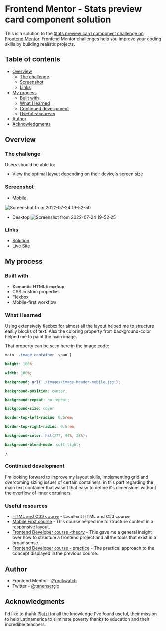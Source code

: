 # Frontend Mentor - Stats preview card component solution

This is a solution to the [Stats preview card component challenge on Frontend Mentor](https://www.frontendmentor.io/challenges/stats-preview-card-component-8JqbgoU62). Frontend Mentor challenges help you improve your coding skills by building realistic projects. 

## Table of contents

- [Overview](#overview)
  - [The challenge](#the-challenge)
  - [Screenshot](#screenshot)
  - [Links](#links)
- [My process](#my-process)
  - [Built with](#built-with)
  - [What I learned](#what-i-learned)
  - [Continued development](#continued-development)
  - [Useful resources](#useful-resources)
- [Author](#author)
- [Acknowledgments](#acknowledgments)

## Overview

### The challenge

Users should be able to:

- View the optimal layout depending on their device's screen size

### Screenshot
- Mobile

![Screenshot from 2022-07-24 19-52-50](https://user-images.githubusercontent.com/94415170/180671075-1075405d-e3c8-4fa6-bc15-196838ec7a55.png)

- Desktop
![Screenshot from 2022-07-24 19-52-25](https://user-images.githubusercontent.com/94415170/180671098-befa62bd-5e2b-4ed5-893a-d7f8b07e413d.png)

### Links

- [Solution](https://www.frontendmentor.io/solutions/responsive-stats-preview-card-component-using-flexbox-uioN-DU32g)
-  [Live Site](https://rockwatch.github.io/Stats-preview-card-component/)

## My process

### Built with

- Semantic HTML5 markup
- CSS custom properties
- Flexbox
- Mobile-first workflow

### What I learned

Using extensively flexbox for almost all the layout helped  me to structure easily blocks of text. Also the coloring property from background-color helped me to paint the main image.

That property can be seen here in the image code: 
```css
main  .image-container  span {

height: 100%;

width: 100%;

background: url('./images/image-header-mobile.jpg');

background-position: center;

background-repeat: no-repeat;

background-size: cover;

border-top-left-radius: 0.5rem;

border-top-right-radius: 0.5rem;

background-color: hsl(277, 44%, 28%);

background-blend-mode: soft-light;

}
```


### Continued development

I'm looking forward to improve my layout skills, implementing grid and overcoming sizing issues of certain containers, in this part regarding the main text container that wasn't that easy to define it's dimensions without the overflow of inner containers.

### Useful resources

- [HTML and CSS course](https://platzi.com/cursos/html-css/) - Excellent HTML and CSS course
- [Mobile First course](https://platzi.com/cursos/mobile-first/) - This course helped me to structure content in a responsive layout.
- [Frontend Developer course -theory](https://platzi.com/cursos/frontend-developer/) - This gave me a general insight over how to structure a frontend project and all the tools that exist in a broad sense.
- [Frontend Developer course - practice](https://platzi.com/cursos/frontend-developer-practico/) - The practical approach to the concept displayed in the previous course.

## Author


- Frontend Mentor - [@rockwatch](https://www.frontendmentor.io/profile/rockwatch)
- Twitter - [@tanensergio](https://www.twitter.com/tanensergio)

## Acknowledgments

I'd like to thank [Platzi](https://platzi.com/home) for all the knowledge I've found useful, their mission to help Latinamerica to eliminate poverty thanks to education and their incredible teachers. 

